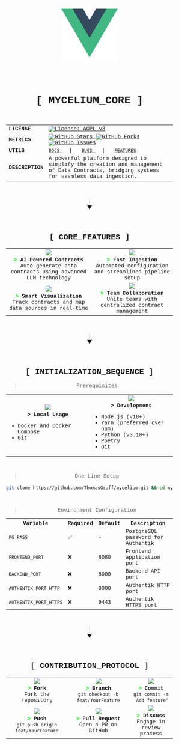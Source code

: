 <div align="center">
  <img src="frontend/mycelium/src/assets/logo.png" alt="Mycelium Logo" width="150"/>
  <br><br>
  
  <div style="font-family: 'Courier New', Courier, monospace; padding: 20px; margin: 10px;">
    <h1 align="center"><strong>[ MYCELIUM_CORE ]</strong></h1>
    <br>
    <table align="center">
      <tr>
        <td align="left"><b>LICENSE</b></td>
        <td>
          <a href="https://www.gnu.org/licenses/agpl-3.0">
            <img src="https://img.shields.io/badge/License-AGPL_v3-blue.svg" alt="License: AGPL v3"/>
          </a>
        </td>
      </tr>
      <tr>
        <td align="left"><b>METRICS</b></td>
        <td>
          <a href="https://github.com/ThomasGraff/mycelium/stargazers">
            <img src="https://img.shields.io/github/stars/ThomasGraff/mycelium.svg" alt="GitHub Stars"/>
          </a>
          <a href="https://github.com/ThomasGraff/mycelium/network">
            <img src="https://img.shields.io/github/forks/ThomasGraff/mycelium.svg" alt="GitHub Forks"/>
          </a>
          <a href="https://github.com/ThomasGraff/mycelium/issues">
            <img src="https://img.shields.io/github/issues/ThomasGraff/mycelium.svg" alt="GitHub Issues"/>
          </a>
        </td>
      </tr>
      <tr>
        <td align="left"><b>UTILS</b></td>
        <td>
          <a href="#documentation">
            <code>DOCS</code>
          </a>
          &nbsp;&nbsp;|&nbsp;&nbsp;
          <a href="https://github.com/ThomasGraff/mycelium/issues/new?template=bug_report.md">
            <code>BUGS</code>
          </a>
          &nbsp;&nbsp;|&nbsp;&nbsp;
          <a href="https://github.com/ThomasGraff/mycelium/issues/new?template=feature_request.md">
            <code>FEATURES</code>
          </a>
        </td>
      </tr>
      <tr>
        <td align="left"><b>DESCRIPTION</b></td>
        <td>
          A powerful platform designed to simplify the creation and management<br>
          of Data Contracts, bridging systems for seamless data ingestion.
        </td>
      </tr>
    </table>
  </div>
</div>

<div align="center">│</div>
<div align="center">▼</div>

<div align="center">
  <div style="font-family: 'Courier New', Courier, monospace; padding: 20px; margin: 10px;">
    <h2><strong>[ CORE_FEATURES ]</strong></h2>
    <table>
      <tr>
        <td align="center">
          <img src="https://img.icons8.com/color/48/000000/artificial-intelligence.png" width="30"/>
          <br />
          <b><span style="color: #00ff00;">></span> AI-Powered Contracts</b>
          <br />
          Auto-generate data contracts using advanced LLM technology
        </td>
        <td align="center">
          <img src="https://img.icons8.com/color/48/000000/speed.png" width="30"/>
          <br />
          <b><span style="color: #00ff00;">></span> Fast Ingestion</b>
          <br />
          Automated configuration and streamlined pipeline setup
        </td>
      </tr>
      <tr>
        <td align="center">
          <img src="https://img.icons8.com/color/48/000000/dashboard.png" width="30"/>
          <br />
          <b><span style="color: #00ff00;">></span> Smart Visualization</b>
          <br />
          Track contracts and map data sources in real-time
        </td>
        <td align="center">
          <img src="https://img.icons8.com/color/48/000000/collaboration.png" width="30"/>
          <br />
          <b><span style="color: #00ff00;">></span> Team Collaboration</b>
          <br />
          Unite teams with centralized contract management
        </td>
      </tr>
    </table>
  </div>
</div>

<div align="center">│</div>
<div align="center">▼</div>

<div align="center">
  <div style="font-family: 'Courier New', Courier, monospace; padding: 20px; margin: 10px;">
    <h2><strong>[ INITIALIZATION_SEQUENCE ]</strong></h2>
    
> Prerequisites
<table>
  <tr>
    <td align="center" width="50%">
      <img src="https://img.icons8.com/color/48/000000/docker.png" width="30"/>
      <br />
      <b>> Local Usage</b>
      <br />
      <ul align="left">
        <li>Docker and Docker Compose</li>
        <li>Git</li>
      </ul>
    </td>
    <td align="center" width="50%">
      <img src="https://img.icons8.com/color/48/000000/code.png" width="30"/>
      <br />
      <b>> Development</b>
      <br />
      <ul align="left">
        <li>Node.js (v18+)</li>
        <li>Yarn (preferred over npm)</li>
        <li>Python (v3.10+)</li>
        <li>Poetry</li>
        <li>Git</li>
      </ul>
    </td>
  </tr>
</table>

<br>

> One-Line Setup
    
```bash
git clone https://github.com/ThomasGraff/mycelium.git && cd mycelium && cp .env.example .env && docker-compose up -d
```

<br>

> Environment Configuration
<table>
  <tr>
    <th>Variable</th>
    <th>Required</th>
    <th>Default</th>
    <th>Description</th>
  </tr>
  <tr>
    <td><code>PG_PASS</code></td>
    <td>✅</td>
    <td>-</td>
    <td>PostgreSQL password for Authentik</td>
  </tr>
  <tr>
    <td><code>FRONTEND_PORT</code></td>
    <td>❌</td>
    <td>8080</td>
    <td>Frontend application port</td>
  </tr>
  <tr>
    <td><code>BACKEND_PORT</code></td>
    <td>❌</td>
    <td>8000</td>
    <td>Backend API port</td>
  </tr>
  <tr>
    <td><code>AUTHENTIK_PORT_HTTP</code></td>
    <td>❌</td>
    <td>9000</td>
    <td>Authentik HTTP port</td>
  </tr>
  <tr>
    <td><code>AUTHENTIK_PORT_HTTPS</code></td>
    <td>❌</td>
    <td>9443</td>
    <td>Authentik HTTPS port</td>
  </tr>
</table>
  </div>
</div>

<div align="center">│</div>
<div align="center">▼</div>

<div align="center">
  <div style="font-family: 'Courier New', Courier, monospace; padding: 20px; margin: 10px;">
    <h2><strong>[ CONTRIBUTION_PROTOCOL ]</strong></h2>
    <table>
      <tr>
        <td align="center">
          <img src="https://img.icons8.com/color/48/000000/code-fork.png" width="30"/>
          <br />
          <b><span style="color: #00ff00;">></span> Fork</b>
          <br />
          Fork the repository
        </td>
        <td align="center">
          <img src="https://img.icons8.com/color/48/000000/split.png" width="30"/>
          <br />
          <b><span style="color: #00ff00;">></span> Branch</b>
          <br />
          <code>git checkout -b feat/YourFeature</code>
        </td>
        <td align="center">
          <img src="https://img.icons8.com/color/48/000000/commit-git.png" width="30"/>
          <br />
          <b><span style="color: #00ff00;">></span> Commit</b>
          <br />
          <code>git commit -m 'Add feature'</code>
        </td>
      </tr>
      <tr>
        <td align="center">
          <img src="https://img.icons8.com/color/48/000000/upload-to-cloud.png" width="30"/>
          <br />
          <b><span style="color: #00ff00;">></span> Push</b>
          <br />
          <code>git push origin feat/YourFeature</code>
        </td>
        <td align="center">
          <img src="https://img.icons8.com/color/48/000000/pull-request.png" width="30"/>
          <br />
          <b><span style="color: #00ff00;">></span> Pull Request</b>
          <br />
          Open a PR on GitHub
        </td>
        <td align="center">
          <img src="https://img.icons8.com/color/48/000000/communication.png" width="30"/>
          <br />
          <b><span style="color: #00ff00;">></span> Discuss</b>
          <br />
          Engage in review process
        </td>
      </tr>
    </table>
  </div>
</div>
